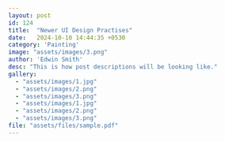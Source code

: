 ```yaml
---
layout: post
id: 124
title:  "Newer UI Design Practises"
date:   2024-10-10 14:44:35 +0530
category: 'Painting'
image: "assets/images/3.png"
author: 'Edwin Smith'
desc: "This is how post descriptions will be looking like."
gallery:
  - "assets/images/1.jpg"
  - "assets/images/2.png"
  - "assets/images/3.png"
  - "assets/images/1.jpg"
  - "assets/images/2.png"
  - "assets/images/3.png"
file: "assets/files/sample.pdf"
---
```

